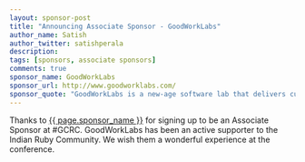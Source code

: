 ```yaml
---
layout: sponsor-post
title: "Announcing Associate Sponsor - GoodWorkLabs"
author_name: Satish
author_twitter: satishperala
description:
tags: [sponsors, associate sponsors]
comments: true
sponsor_name: GoodWorkLabs
sponsor_url: http://www.goodworklabs.com/
sponsor_quote: "GoodWorkLabs is a new-age software lab that delivers cutting-edge products and solutions for customers globally. With an objective to solve complex problems for customers, the firm specialises in outsourced product development, high-end mobile/gaming apps and custom software development across technologies including Ruby on Rails, Java, PHP, .Net, iOS, Mac, Android."
---
```


Thanks to <a href="{{ page.sponsor_url }}" target="_blank">{{ page.sponsor_name }}</a> for signing up to be an Associate Sponsor at #GCRC. GoodWorkLabs has been an active supporter to the Indian Ruby Community. We wish them a wonderful experience at the conference.
